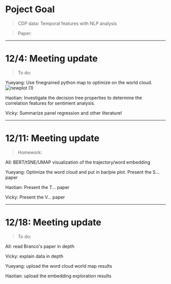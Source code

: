 # Poject Goal
> CDP data: Temporal features with NLP analysis

> Paper:




----------------------------------------------------------
# 12/4: Meeting update

> To do:

Yueyang: Use finegrained python map to optimize on the world cloud.
![newplot (1)](https://github.com/user-attachments/assets/b0e4679e-22ad-4283-b270-e7b5030b8756)

Haotian: Investigate the decision tree properties to determine the correlation features for sentiment analysis.

Vicky: Summarize panel regression and other literature!


--------------------------------------------------------
# 12/11: Meeting update

> Homework:

All: BERT/tSNE/UMAP visualization of the trajectory/word embedding

Yueyang:  Optimize the word cloud and put in bar/pie plot. 
Present the S... paper

Haotian: Present the T... paper

Vicky: Present the V... paper

--------------------------------------------------------
# 12/18: Meeting update

> To do:

All: read Branco's paper in depth

Vicky: explain data in depth

Yueyang: upload the word cloud world map results

Haotian: upload the embedding exploration results

